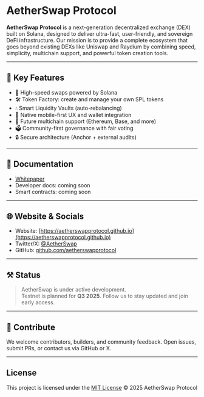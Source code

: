 # AetherSwap Protocol

**AetherSwap Protocol** is a next-generation decentralized exchange (DEX) built on Solana, designed to deliver ultra-fast, user-friendly, and sovereign DeFi infrastructure. Our mission is to provide a complete ecosystem that goes beyond existing DEXs like Uniswap and Raydium by combining speed, simplicity, multichain support, and powerful token creation tools.

---

## 🚀 Key Features

- 🔁 High-speed swaps powered by Solana  
- 🛠️ Token Factory: create and manage your own SPL tokens  
- 💧 Smart Liquidity Vaults (auto-rebalancing)  
- 📱 Native mobile-first UX and wallet integration  
- 🌉 Future multichain support (Ethereum, Base, and more)  
- 🗳️ Community-first governance with fair voting  
- 🔒 Secure architecture (Anchor + external audits)

---

## 📘 Documentation

- [Whitepaper](./WHITEPAPER.md)  
- Developer docs: coming soon  
- Smart contracts: coming soon  

---

## 🌐 Website & Socials

- Website: [https://aetherswapprotocol.github.io](https://aetherswapprotocol.github.io)  
- Twitter/X: [@AetherSwap](https://x.com/AetherSwap)  
- GitHub: [github.com/aetherswapprotocol](https://github.com/aetherswapprotocol)

---

## ⚒️ Status

> AetherSwap is under active development.  
> Testnet is planned for **Q3 2025**. Follow us to stay updated and join early access.

---

## 👥 Contribute

We welcome contributors, builders, and community feedback. Open issues, submit PRs, or contact us via GitHub or X.

---

## License

This project is licensed under the [MIT License](./LICENSE) © 2025 AetherSwap Protocol